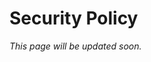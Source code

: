 <!-- This file will be shown in all repositories a new README tab, as "helpful resources" when opening a new issue and as "remember to follow" in pull request footer. -->

# Security Policy

*This page will be updated soon.*
